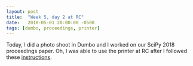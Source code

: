 ```yaml
---
layout: post
title:  "Week 5, day 2 at RC"
date:   2018-05-01 20:00:00 -0500
tags: [dumbo, proceedings, printer]
---
```

Today, I did a photo shoot in Dumbo and I worked on our SciPy 2018 proceedings
paper. Oh, I was able to use the printer at RC after I followed these
[instructions](https://www.seas.harvard.edu/computing-office/printing/adding-printer-ubuntu).
